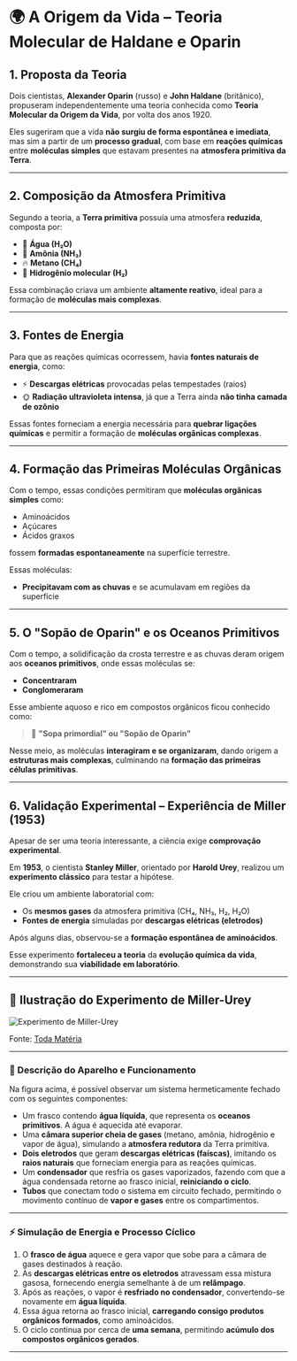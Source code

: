 # 🌍 A Origem da Vida – Teoria Molecular de Haldane e Oparin

## 1. Proposta da Teoria

Dois cientistas, **Alexander Oparin** (russo) e **John Haldane** (britânico), propuseram independentemente uma teoria conhecida como **Teoria Molecular da Origem da Vida**, por volta dos anos 1920.

Eles sugeriram que a vida **não surgiu de forma espontânea e imediata**, mas sim a partir de um **processo gradual**, com base em **reações químicas** entre **moléculas simples** que estavam presentes na **atmosfera primitiva da Terra**.

---

## 2. Composição da Atmosfera Primitiva

Segundo a teoria, a **Terra primitiva** possuía uma atmosfera **reduzida**, composta por:

- 🌊 **Água (H₂O)**
- 💨 **Amônia (NH₃)**
- 🔥 **Metano (CH₄)**
- 💨 **Hidrogênio molecular (H₂)**

Essa combinação criava um ambiente **altamente reativo**, ideal para a formação de **moléculas mais complexas**.

---

## 3. Fontes de Energia

Para que as reações químicas ocorressem, havia **fontes naturais de energia**, como:

- ⚡ **Descargas elétricas** provocadas pelas tempestades (raios)
- 🌞 **Radiação ultravioleta intensa**, já que a Terra ainda **não tinha camada de ozônio**

Essas fontes forneciam a energia necessária para **quebrar ligações químicas** e permitir a formação de **moléculas orgânicas complexas**.

---

## 4. Formação das Primeiras Moléculas Orgânicas

Com o tempo, essas condições permitiram que **moléculas orgânicas simples** como:

- Aminoácidos  
- Açúcares  
- Ácidos graxos  

fossem **formadas espontaneamente** na superfície terrestre.

Essas moléculas:

- **Precipitavam com as chuvas** e se acumulavam em regiões da superfície

---

## 5. O "Sopão de Oparin" e os Oceanos Primitivos

Com o tempo, a solidificação da crosta terrestre
e as chuvas deram origem aos **oceanos primitivos**, onde essas moléculas se:

- **Concentraram**
- **Conglomeraram**

Esse ambiente aquoso e rico em compostos orgânicos ficou conhecido como:

> 🧪 **"Sopa primordial" ou "Sopão de Oparin"**

Nesse meio, as moléculas **interagiram e se organizaram**, dando origem a **estruturas mais complexas**, culminando na **formação das primeiras células primitivas**.

---

## 6. Validação Experimental – Experiência de Miller (1953)

Apesar de ser uma teoria interessante, a ciência exige **comprovação experimental**.

Em **1953**, o cientista **Stanley Miller**, orientado por **Harold Urey**, realizou um **experimento clássico** para testar a hipótese.

Ele criou um ambiente laboratorial com:

- Os **mesmos gases** da atmosfera primitiva (CH₄, NH₃, H₂, H₂O)
- **Fontes de energia** simuladas por **descargas elétricas (eletrodos)**

Após alguns dias, observou-se a **formação espontânea de aminoácidos**.

Esse experimento **fortaleceu a teoria** da **evolução química da vida**, demonstrando sua **viabilidade em laboratório**.

---

## 🧪 Ilustração do Experimento de Miller-Urey

![Experimento de Miller-Urey](https://static.todamateria.com.br/upload/ex/pe/experimentodemillerurey-cke.jpg)

Fonte: [Toda Matéria](https://www.todamateria.com.br/experimento-de-miller-urey-qual-o-objetivo-como-funciona-e-resultados/)

---

### 🧪 Descrição do Aparelho e Funcionamento

Na figura acima, é possível observar um sistema hermeticamente fechado com os seguintes componentes:

- Um frasco contendo **água líquida**, que representa os **oceanos primitivos**. A água é aquecida até evaporar.
- Uma **câmara superior cheia de gases** (metano, amônia, hidrogênio e vapor de água), simulando a **atmosfera redutora** da Terra primitiva.
- **Dois eletrodos** que geram **descargas elétricas (faíscas)**, imitando os **raios naturais** que forneciam energia para as reações químicas.
- Um **condensador** que resfria os gases vaporizados, fazendo com que a água condensada retorne ao frasco inicial, **reiniciando o ciclo**.
- **Tubos** que conectam todo o sistema em circuito fechado, permitindo o movimento contínuo de **vapor e gases** entre os compartimentos.

---

### ⚡ Simulação de Energia e Processo Cíclico

1. O **frasco de água** aquece e gera vapor que sobe para a câmara de gases destinados à reação.
2. As **descargas elétricas entre os eletrodos** atravessam essa mistura gasosa, fornecendo energia semelhante à de um **relâmpago**.
3. Após as reações, o vapor é **resfriado no condensador**, convertendo-se novamente em **água líquida**.
4. Essa água retorna ao frasco inicial, **carregando consigo produtos orgânicos formados**, como aminoácidos.
5. O ciclo continua por cerca de **uma semana**, permitindo **acúmulo dos compostos orgânicos gerados**.

---
